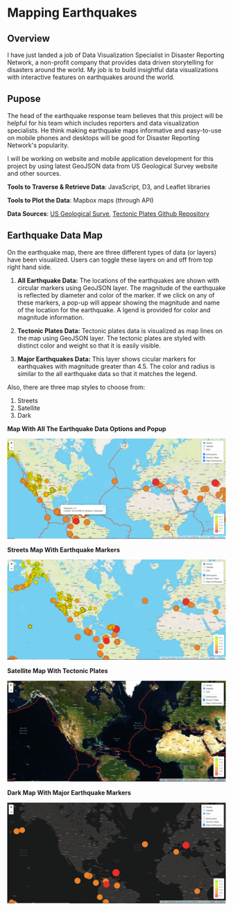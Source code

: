 # Mapping Earthquakes

## Overview

I have just landed a job of Data Visualization Specialist in Disaster Reporting Network, a non-profit company that provides data driven storytelling for disasters around the world. My job is to build insightful data visualizations with interactive features on earthquakes around the world. 

## Pupose
The head of the earthquake response team believes that this project will be helpful for his team which includes reporters and data visualization specialists. He think making earthquake maps informative and easy-to-use on mobile phones and desktops will be good for Disaster Reporting Network's popularity. 

I will be working on website and mobile application development for this project by using latest GeoJSON data from US Geological Survey website and other sources. 

**Tools to Traverse & Retrieve Data**: JavaScript, D3, and Leaflet libraries

**Tools to Plot the Data**: Mapbox maps (through API)

**Data Sources**: [US Geological Surve](https://www.usgs.gov/),  [Tectonic Plates Github Repository](https://github.com/fraxen/tectonicplates)

## Earthquake Data Map

On the earthquake map, there are three different types of data (or layers) have been visualized. Users can toggle these layers on and off from top right hand side.

1.  **All Earthquake Data:**  The locations of the earthquakes are shown with circular markers using GeoJSON layer. The magnitude of the earthquake is reflected by diameter and color of the marker. If we click on any of these markers, a pop-up will appear showing the magnitude and name of the location for the earthquake. A lgend is provided for color and magnitude information.

2. **Tectonic Plates Data:**  Tectonic plates data is visualized as map lines on the map using GeoJSON layer. The tectonic plates are styled with distinct color and weight so that it is easily visible.

3. **Major Earthquakes Data:** This layer shows cicular markers for earthquakes with magnitude greater than 4.5. The color and radius is similar to the all earthquake data so that it matches the legend. 

Also, there are three map styles to choose from:

1. Streets
2. Satellite
3. Dark

**Map With All The Earthquake Data Options and Popup**

![All Map Features](./Images/eq-street-all.PNG)

**Streets Map With Earthquake Markers**

![Street Mapp with Earthquake Markers](./Images/eq-street-map.PNG) 

**Satellite Map With Tectonic Plates**

![Satellite Map with Tectonic Plates](./Images/eq-satellite-tectonic.PNG) 

**Dark Map With Major Earthquake Markers**

![Dark Map with Major Earthquakes](./Images/eq-dark-major.PNG)